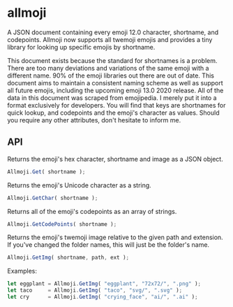 # allmoji
A JSON document containing every emoji 12.0 character, shortname, and codepoints.
Allmoji now supports all twemoji emojis and provides a tiny library for
looking up specific emojis by shortname. 

This document exists because the standard for shortnames is a problem. There are too many deviations and variations of the same emoji with a different name. 90% of the emoji libraries out there are out of date. This document aims to maintain a consistent naming scheme as well as support all future emojis, including the upcoming emoji 13.0 2020 release. All of the data in this document was scraped from emojipedia. I merely put it into a format exclusively for developers. You will find that keys are shortnames for quick lookup, and codepoints and the emoji's character as values. Should you require any other attributes, don't hesitate to inform me.

## API

Returns the emoji's hex character, shortname and image as a JSON object.

```javascript
Allmoji.Get( shortname );
```

Returns the emoji's Unicode character as a string.

```javascript
Allmoji.GetChar( shortname );
```

Returns all of the emoji's codepoints as an array of strings. 

```javascript
Allmoji.GetCodePoints( shortname );
```

Returns the emoji's twemoji image relative to the given path and extension.
If you've changed the folder names, this will just be the folder's name.

```javascript
Allmoji.GetImg( shortname, path, ext );
```

Examples:

```javascript
let eggplant = Allmoji.GetImg( "eggplant", "72x72/", ".png" );
let taco     = Allmoji.GetImg( "taco", "svg/", ".svg" );
let cry      = Allmoji.GetImg( "crying_face", "ai/", ".ai" );
```
